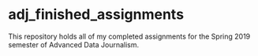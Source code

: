 # adj_finished_assignments
This repository holds all of my completed assignments for the Spring 2019 semester of Advanced Data Journalism.

